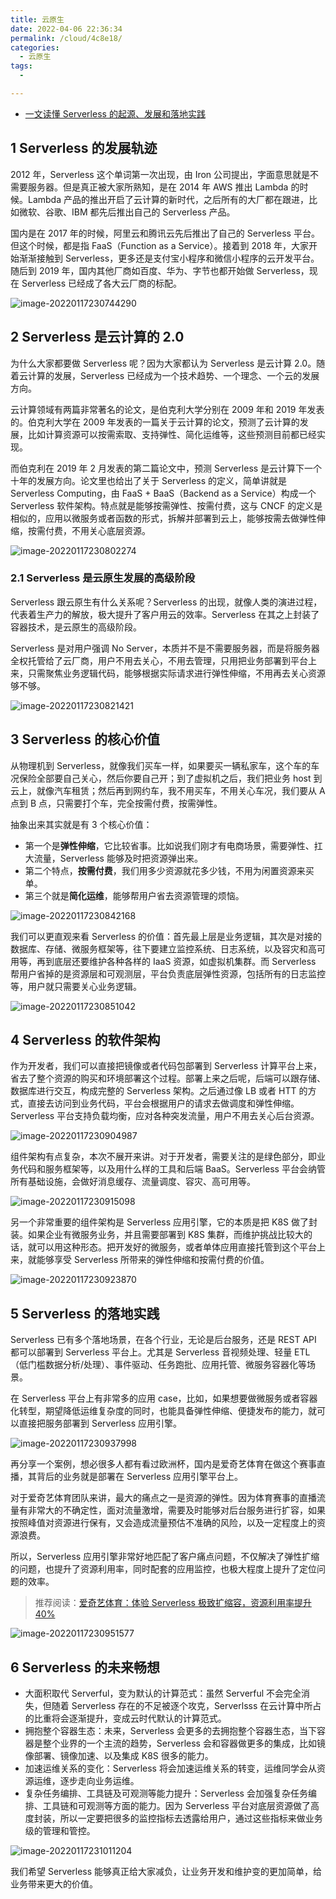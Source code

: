 ```yaml
---
title: 云原生
date: 2022-04-06 22:36:34
permalink: /cloud/4c8e18/
categories:
  - 云原生
tags:
  - 

---
```


- [一文读懂 Serverless 的起源、发展和落地实践](https://mp.weixin.qq.com/s/Zh-hBFrDijYNsc46t4XmTA)

## 1 Serverless 的发展轨迹

2012 年，Serverless 这个单词第一次出现，由 Iron 公司提出，字面意思就是不需要服务器。但是真正被大家所熟知，是在 2014 年  AWS 推出 Lambda 的时候。Lambda 产品的推出开启了云计算的新时代，之后所有的大厂都在跟进，比如微软、谷歌、IBM  都先后推出自己的 Serverless 产品。

国内是在 2017 年的时候，阿里云和腾讯云先后推出了自己的 Serverless 平台。但这个时候，都是指 FaaS（Function as a  Service）。接着到 2018 年，大家开始渐渐接触到 Serverless，更多还是支付宝小程序和微信小程序的云开发平台。随后到 2019 年，国内其他厂商如百度、华为、字节也都开始做 Serverless，现在 Serverless 已经成了各大云厂商的标配。

![image-20220117230744290](https://gitee.com/er-huomeng/img/raw/master/img/image-20220117230744290.png)

## 2 Serverless 是云计算的 2.0

为什么大家都要做 Serverless 呢？因为大家都认为 Serverless 是云计算 2.0。随着云计算的发展，Serverless 已经成为一个技术趋势、一个理念、一个云的发展方向。

云计算领域有两篇非常著名的论文，是伯克利大学分别在 2009 年和 2019 年发表的。伯克利大学在 2009 年发表的一篇关于云计算的论文，预测了云计算的发展，比如计算资源可以按需索取、支持弹性、简化运维等，这些预测目前都已经实现。

而伯克利在 2019 年 2 月发表的第二篇论文中，预测 Serverless 是云计算下一个十年的发展方向。论文里也给出了关于 Serverless  的定义，简单讲就是Serverless Computing，由 FaaS + BaaS（Backend as a Service）构成一个  Serverless 软件架构。特点就是能够按需弹性、按需付费，这与 CNCF  的定义是相似的，应用以微服务或者函数的形式，拆解并部署到云上，能够按需去做弹性伸缩，按需付费，不用关心底层资源。

![image-20220117230802274](https://gitee.com/er-huomeng/img/raw/master/img/image-20220117230802274.png)

### 2.1 Serverless 是云原生发展的高级阶段

Serverless 跟云原生有什么关系呢？Serverless 的出现，就像人类的演进过程，代表着生产力的解放，极大提升了客户用云的效率。Serverless 在其之上封装了容器技术，是云原生的高级阶段。

Serverless 是对用户强调 No Server，本质并不是不需要服务器，而是将服务器全权托管给了云厂商，用户不用去关心，不用去管理，只用把业务部署到平台上来，只需聚焦业务逻辑代码，能够根据实际请求进行弹性伸缩，不用再去关心资源够不够。

![image-20220117230821421](https://gitee.com/er-huomeng/img/raw/master/img/image-20220117230821421.png)

## 3 Serverless 的核心价值

从物理机到 Serverless，就像我们买车一样，如果要买一辆私家车，这个车的车况保险全部要自己关心，然后你要自己开；到了虚拟机之后，我们把业务 host 到云上，就像汽车租赁；然后再到网约车，我不用买车，不用关心车况，我们要从 A 点到 B 点，只需要打个车，完全按需付费，按需弹性。

抽象出来其实就是有 3 个核心价值：

- 第一个是**弹性伸缩**，它比较省事。比如说我们刚才有电商场景，需要弹性、扛大流量，Serverless 能够及时把资源弹出来。
- 第二个特点，**按需付费**，我们用多少资源就花多少钱，不用为闲置资源来买单。
- 第三个就是**简化运维**，能够帮用户省去资源管理的烦恼。

![image-20220117230842168](https://gitee.com/er-huomeng/img/raw/master/img/image-20220117230842168.png)

我们可以更直观来看 Serverless  的价值：首先最上层是业务逻辑，其次是对接的数据库、存储、微服务框架等，往下要建立监控系统、日志系统，以及容灾和高可用等，再到底层还要维护各种各样的 IaaS 资源，如虚拟机集群。而 Serverless  帮用户省掉的是资源层和可观测层，平台负责底层弹性资源，包括所有的日志监控等，用户就只需要关心业务逻辑。

![image-20220117230851042](https://gitee.com/er-huomeng/img/raw/master/img/image-20220117230851042.png)

## 4 Serverless 的软件架构

作为开发者，我们可以直接把镜像或者代码包部署到 Serverless 计算平台上来，省去了整个资源的购买和环境部署这个过程。部署上来之后呢，后端可以跟存储、数据库进行交互，构成完整的  Serverless 架构。之后通过像 LB 或者 HTT  的方式，直接去访问到业务代码，平台会根据用户的请求去做调度和弹性伸缩。Serverless  平台支持负载均衡，应对各种突发流量，用户不用去关心后台资源。

![image-20220117230904987](https://gitee.com/er-huomeng/img/raw/master/img/image-20220117230904987.png)

组件架构有点复杂，本次不展开来讲。对于开发者，需要关注的是绿色部分，即业务代码和服务框架等，以及用什么样的工具和后端 BaaS。Serverless 平台会纳管所有基础设施，会做好消息缓存、流量调度、容灾、高可用等。

![image-20220117230915098](https://gitee.com/er-huomeng/img/raw/master/img/image-20220117230915098.png)

另一个非常重要的组件架构是 Serverless 应用引擎，它的本质是把 K8S 做了封装。如果企业有微服务业务，并且需要部署到 K8S  集群，而维护挑战比较大的话，就可以用这种形态。把开发好的微服务，或者单体应用直接托管到这个平台上来，就能够享受 Serverless  所带来的弹性伸缩和按需付费的价值。

![image-20220117230923870](https://gitee.com/er-huomeng/img/raw/master/img/image-20220117230923870.png)

## 5 Serverless 的落地实践

Serverless 已有多个落地场景，在各个行业，无论是后台服务，还是 REST API 都可以部署到 Serverless 平台上。尤其是 Serverless 音视频处理、轻量 ETL（低门槛数据分析/处理）、事件驱动、任务跑批、应用托管、微服务容器化等场景。

在 Serverless 平台上有非常多的应用 case，比如，如果想要做微服务或者容器化转型，期望降低运维复杂度的同时，也能具备弹性伸缩、便捷发布的能力，就可以直接把服务部署到 Serverless 应用引擎。

![image-20220117230937998](https://gitee.com/er-huomeng/img/raw/master/img/image-20220117230937998.png)

再分享一个案例，想必很多人都有看过欧洲杯，国内是爱奇艺体育在做这个赛事直播，其背后的业务就是部署在 Serverless 应用引擎平台上。

对于爱奇艺体育团队来讲，最大的痛点之一是资源的弹性。因为体育赛事的直播流量有非常大的不确定性，面对流量激增，需要及时能够对后台服务进行扩容，如果按照峰值对资源进行保有，又会造成流量预估不准确的风险，以及一定程度上的资源浪费。

所以，Serverless 应用引擎非常好地匹配了客户痛点问题，不仅解决了弹性扩缩的问题，也提升了资源利用率，同时配套的应用监控，也极大程度上提升了定位问题的效率。

> 推荐阅读：[爱奇艺体育：体验 Serverless 极致扩缩容，资源利用率提升 40%](http://mp.weixin.qq.com/s?__biz=MzI4NzI5MDM1MQ==&mid=2247492523&idx=1&sn=f9eb1b37043cf1b968e3adb3b40ea2d6&chksm=ebcd452bdcbacc3dbd81835e353b6689d9e798aeabda9b4e4ec8a39029b6657f3bd47f5f9ef8&scene=21#wechat_redirect)

![image-20220117230951577](https://gitee.com/er-huomeng/img/raw/master/img/image-20220117230951577.png)

## 6 Serverless 的未来畅想

- 大面积取代 Serverful，变为默认的计算范式：虽然 Serverful 不会完全消失，但随着 Serverless 存在的不足被逐个攻克，Serverlsss 在云计算中所占的比重将会逐渐提升，变成云时代默认的计算范式。
- 拥抱整个容器生态：未来，Serverless 会更多的去拥抱整个容器生态，当下容器是整个业界的一个主流的趋势，Serverless 会和容器做更多的集成，比如镜像部署、镜像加速、以及集成 K8S 很多的能力。
- 加速运维关系的变化：Serverless 将会加速运维关系的转变，运维同学会从资源运维，逐步走向业务运维。
- 复杂任务编排、工具链及可观测等能力提升：Serverless 会加强复杂任务编排、工具链和可观测等方面的能力。因为 Serverless 平台对底层资源做了高度封装，所以一定要把很多的监控指标去透露给用户，通过这些指标来做业务级的管理和管控。

![image-20220117231011204](https://gitee.com/er-huomeng/img/raw/master/img/image-20220117231011204.png)

我们希望 Serverless 能够真正给大家减负，让业务开发和维护变的更加简单，给业务带来更大的价值。